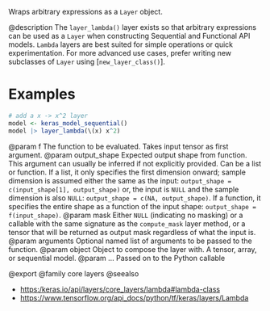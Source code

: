 Wraps arbitrary expressions as a `Layer` object.

@description
The `layer_lambda()` layer exists so that arbitrary expressions can be used
as a `Layer` when constructing Sequential
and Functional API models. `Lambda` layers are best suited for simple
operations or quick experimentation. For more advanced use cases,
prefer writing new subclasses of `Layer` using [`new_layer_class()`].


# Examples

```r
# add a x -> x^2 layer
model <- keras_model_sequential()
model |> layer_lambda(\(x) x^2)
```

@param f The function to be evaluated. Takes input tensor as first
    argument.
@param output_shape Expected output shape from function. This argument
    can usually be inferred if not explicitly provided.
    Can be a list or function. If a list, it only specifies
    the first dimension onward; sample dimension is assumed
    either the same as the input:
    `output_shape = c(input_shape[1], output_shape)` or,
    the input is `NULL` and the sample dimension is also `NULL`:
    `output_shape = c(NA, output_shape)`.
    If a function, it specifies the
    entire shape as a function of the input shape:
    `output_shape = f(input_shape)`.
@param mask Either `NULL` (indicating no masking) or a callable with the same
    signature as the `compute_mask` layer method, or a tensor
    that will be returned as output mask regardless
    of what the input is.
@param arguments Optional named list of arguments to be passed to the
    function.
@param object Object to compose the layer with. A tensor, array, or sequential model.
@param ... Passed on to the Python callable

@export
@family core layers
@seealso
+ <https:/keras.io/api/layers/core_layers/lambda#lambda-class>
+ <https://www.tensorflow.org/api_docs/python/tf/keras/layers/Lambda>

